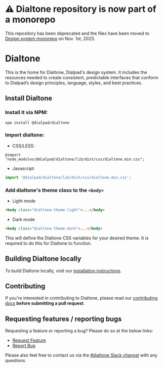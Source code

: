 # ⚠️ Dialtone repository is now part of a monorepo

This repository has been deprecated and the files have been moved to [Design system monorepo](https://github.com/dialpad/design-system/tree/staging/packages/dialtone) on Nov. 1st, 2023.

# Dialtone

This is the home for Dialtone, Dialpad's design system. It includes the resources needed to create consistent, predictable interfaces that conform to Dialpad’s design principles, language, styles, and best practices.

## Install Dialtone

### Install it via NPM:
```
npm install @dialpad/dialtone
```

### Import dialtone:
- CSS/LESS:
```less
@import "node_modules/@dialpad/dialtone/lib/dist/css/dialtone.min.css";
```
- Javascript:
```js
import '@dialpad/dialtone/lib/dist/css/dialtone.min.css';
```

### Add dialtone's theme class to the `<body>`

- Light mode
```html
<body class="dialtone-theme-light">...</body>
```

- Dark mode
```html
<body class="dialtone-theme-dark">...</body>
```

This will define the Dialtone CSS variables for your desired theme. 
It is required to do this for Dialtone to function.

## Building Dialtone locally

To build Dialtone locally, visit our [installation instructions](https://dialpad.design/guides/getting-started/#build-dialtone-locally).

## Contributing

If you're interested in contributing to Dialtone, please read our [contributing docs](https://github.com/dialpad/dialtone/blob/master/.github/CONTRIBUTING.md) **before submitting a pull request**.

## Requesting features / reporting bugs

Requesting a feature or reporting a bug? Please do so at the below links:

- [Request Feature](https://dialpad.atlassian.net/secure/CreateIssue.jspa?issuetype=10901&pid=12428)
- [Report Bug](https://dialpad.atlassian.net/secure/CreateIssue.jspa?issuetype=10878&pid=12428)


Please also feel free to contact us via the [#dialtone Slack channel](https://dialpad.slack.com/messages/dialtone/) with any questions
